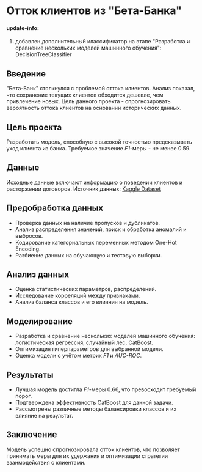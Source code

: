# Отток клиентов из "Бета-Банка"

#### update-info:
1) добавлен дополнительный классификатор на этапе "Разработка и сравнение нескольких моделей машинного обучения": DecisionTreeClassifier

## Введение

"Бета-Банк" столкнулся с проблемой оттока клиентов. Анализ показал, что сохранение текущих клиентов обходится дешевле, чем привлечение новых. Цель данного проекта - спрогнозировать вероятность оттока клиентов на основании исторических данных.

## Цель проекта

Разработать модель, способную с высокой точностью предсказывать уход клиента из банка. Требуемое значение *F1*-меры - не менее 0.59.

## Данные

Исходные данные включают информацию о поведении клиентов и расторжении договоров. Источник данных: [Kaggle Dataset](https://www.kaggle.com/barelydedicated/bank-customer-churn-modeling)

## Предобработка данных

- Проверка данных на наличие пропусков и дубликатов.
- Анализ распределения значений, поиск и обработка аномалий и выбросов.
- Кодирование категориальных переменных методом One-Hot Encoding.
- Разбиение данных на обучающую и тестовую выборки.

## Анализ данных

- Оценка статистических параметров, распределений.
- Исследование корреляций между признаками.
- Анализ баланса классов и его влияния на модель.

## Моделирование

- Разработка и сравнение нескольких моделей машинного обучения: логистическая регрессия, случайный лес, CatBoost.
- Оптимизация гиперпараметров для выбранной модели.
- Оценка модели с учётом метрик *F1* и *AUC-ROC*.

## Результаты

- Лучшая модель достигла *F1*-меры 0.66, что превосходит требуемый порог.
- Подтверждена эффективность CatBoost для данной задачи.
- Рассмотрены различные методы балансировки классов и их влияние на результат.

## Заключение

Модель успешно спрогнозировала отток клиентов, что позволяет принимать меры для их удержания и оптимизации стратегии взаимодействия с клиентами.

